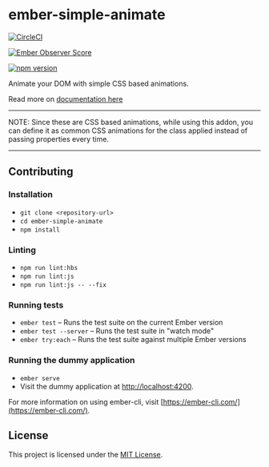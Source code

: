 ember-simple-animate
==============================================================================

[![CircleCI](https://circleci.com/gh/abhilashlr/ember-simple-animate.svg?style=svg)](https://circleci.com/gh/abhilashlr/ember-simple-animate)

[![Ember Observer Score](https://emberobserver.com/badges/ember-simple-animate.svg)](https://emberobserver.com/addons/ember-simple-animate)

[![npm version](https://badge.fury.io/js/ember-simple-animate.svg)](https://badge.fury.io/js/ember-simple-animate)

Animate your DOM with simple CSS based animations.

Read more on [documentation here](https://abhilashlr.github.io/ember-simple-animate/)

---

NOTE: Since these are CSS based animations, while using this addon, you can define it as common CSS animations for the class applied instead of passing properties every time.

----
Contributing
------------------------------------------------------------------------------

### Installation

* `git clone <repository-url>`
* `cd ember-simple-animate`
* `npm install`

### Linting

* `npm run lint:hbs`
* `npm run lint:js`
* `npm run lint:js -- --fix`

### Running tests

* `ember test` – Runs the test suite on the current Ember version
* `ember test --server` – Runs the test suite in "watch mode"
* `ember try:each` – Runs the test suite against multiple Ember versions

### Running the dummy application

* `ember serve`
* Visit the dummy application at [http://localhost:4200](http://localhost:4200).

For more information on using ember-cli, visit [https://ember-cli.com/](https://ember-cli.com/).

License
------------------------------------------------------------------------------

This project is licensed under the [MIT License](LICENSE.md).
